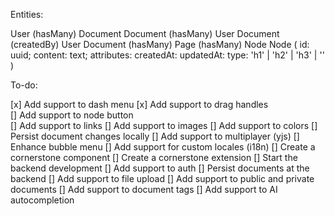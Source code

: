 Entities:

User (hasMany) Document
Document (hasMany) User
Document (createdBy) User
Document (hasMany) Page (hasMany) Node
Node (
id: uuid;
content: text;
attributes:
createdAt:
updatedAt:
type: 'h1' | 'h2' | 'h3' | ''
)

To-do:

[x] Add support to dash menu
[x] Add support to drag handles  
[] Add support to node button  
[] Add support to links
[] Add support to images
[] Add support to colors
[] Persist document changes locally
[] Add support to multiplayer (yjs)
[] Enhance bubble menu
[] Add support for custom locales (i18n)
[] Create a cornerstone component
[] Create a cornerstone extension
[] Start the backend development
[] Add support to auth
[] Persist documents at the backend
[] Add support to file upload
[] Add support to public and private documents
[] Add support to document tags
[] Add support to AI autocompletion
